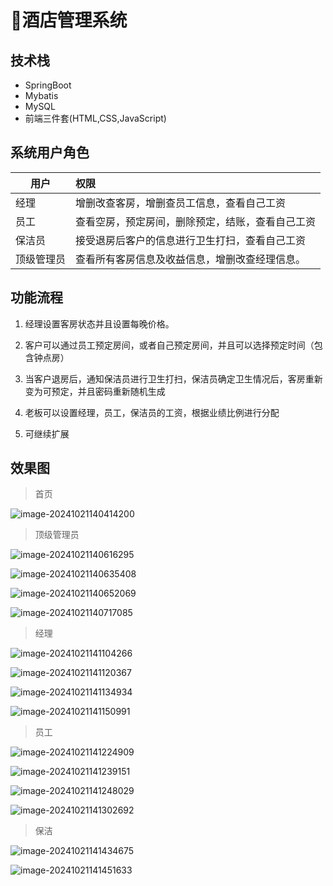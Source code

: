 # 🏨酒店管理系统

<SlideProtected>

<MyGlobalComponent />

## 技术栈
- SpringBoot
- Mybatis
- MySQL
- 前端三件套(HTML,CSS,JavaScript)

## 系统用户角色

| 用户    | 权限                                             |
|-------| :----------------------------------------------- |
| 经理    | 增删改查客房，增删查员工信息，查看自己工资       |
| 员工    | 查看空房，预定房间，删除预定，结账，查看自己工资 |
| 保洁员   | 接受退房后客户的信息进行卫生打扫，查看自己工资   | 
| 顶级管理员 | 查看所有客房信息及收益信息，增删改查经理信息。   |

## 功能流程

1. 经理设置客房状态并且设置每晚价格。

2. 客户可以通过员工预定房间，或者自己预定房间，并且可以选择预定时间（包含钟点房）

3. 当客户退房后，通知保洁员进行卫生打扫，保洁员确定卫生情况后，客房重新变为可预定，并且密码重新随机生成

4. 老板可以设置经理，员工，保洁员的工资，根据业绩比例进行分配
5. 可继续扩展

## 效果图
> 首页

![image-20241021140414200](http://cdn.qiniu.liyansheng.top/img/image-20241021140414200.png)

> 顶级管理员

![image-20241021140616295](http://cdn.qiniu.liyansheng.top/img/image-20241021140616295.png)

![image-20241021140635408](http://cdn.qiniu.liyansheng.top/img/image-20241021140635408.png)

![image-20241021140652069](http://cdn.qiniu.liyansheng.top/img/image-20241021140652069.png)

![image-20241021140717085](http://cdn.qiniu.liyansheng.top/img/image-20241021140717085.png)

> 经理

![image-20241021141104266](http://cdn.qiniu.liyansheng.top/img/image-20241021141104266.png)

![image-20241021141120367](http://cdn.qiniu.liyansheng.top/img/image-20241021141120367.png)

![image-20241021141134934](http://cdn.qiniu.liyansheng.top/img/image-20241021141134934.png)

![image-20241021141150991](http://cdn.qiniu.liyansheng.top/img/image-20241021141150991.png)

> 员工

![image-20241021141224909](http://cdn.qiniu.liyansheng.top/img/image-20241021141224909.png)

![image-20241021141239151](http://cdn.qiniu.liyansheng.top/img/image-20241021141239151.png)

![image-20241021141248029](http://cdn.qiniu.liyansheng.top/img/image-20241021141248029.png)

![image-20241021141302692](http://cdn.qiniu.liyansheng.top/img/image-20241021141302692.png)

> 保洁

![image-20241021141434675](http://cdn.qiniu.liyansheng.top/img/image-20241021141434675.png)

![image-20241021141451633](http://cdn.qiniu.liyansheng.top/img/image-20241021141451633.png)



<!-- ## 程序
![Snipaste_2024-10-21_15-09-22](http://cdn.qiniu.liyansheng.top/img/Snipaste_2024-10-21_15-09-22.png) -->

<!-- <FloatingImage src="http://cdn.qiniu.liyansheng.top/img/Snipaste_2024-10-21_15-09-22.png" alt="扫码获取" /> -->

<PaymentButton :productId="111" />

</SlideProtected>














